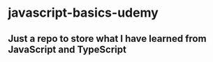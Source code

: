 # javascript-basics-udemy

## Just a repo to store what I have learned from JavaScript and TypeScript
